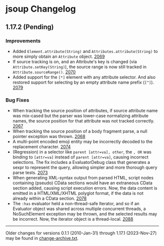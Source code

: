 # jsoup Changelog

## 1.17.2 (Pending)

### Improvements

* Added `Element.attribute(String)` and `Attributes.attribute(String)` to more simply obtain an `Attribute` object.
  [2069](https://github.com/jhy/jsoup/issues/2069)
* If source tracking is on, and an Attribute's key is changed (via `Attribute.setKey(String)`), the source range is
  now still tracked in `Attribute.sourceRange()`. [2070](https://github.com/jhy/jsoup/issues/2070)
* Added support for the `[*]` element with any attribute selector. And also restored support for selecting by an empty
  attribute name prefix (`[^]`). [2079](https://github.com/jhy/jsoup/issues/2079)

### Bug Fixes

* When tracking the source position of attributes, if source attribute name was mix-cased but the parser was
  lower-case normalizing attribute names, the source position for that attribute was not tracked
  correctly. [2067](https://github.com/jhy/jsoup/issues/2067)
* When tracking the source position of a body fragment parse, a null pointer exception was
  thrown. [2068](https://github.com/jhy/jsoup/issues/2068)
* A multi-point encoded emoji entity may be incorrectly decoded to the replacement
  character. [2074](https://github.com/jhy/jsoup/issues/2074)
* (Regression) in a selector like `parent [attr=va], other`, the `, OR` was binding to `[attr=va]` instead of
  `parent [attr=va]`, causing incorrect selections. The fix includes a EvaluatorDebug class that generates a sexpr
  to represent the query, allowing simpler and more thorough query parse
  tests. [2073](https://github.com/jhy/jsoup/issues/2073)
* When generating XML-syntax output from parsed HTML, script nodes containing (pseudo) CData sections would have an
  extraneous CData section added, causing script execution errors. Now, the data content is emitted in a HTML/XML/XHTML
  polyglot format, if the data is not already within a CData section. [2078](https://github.com/jhy/jsoup/issues/2078)
* The `:has` evaluator held a non-thread-safe Iterator, and so if an Evaluator object was shared across multiple
  concurrent threads, a NoSuchElement exception may be thrown, and the selected results may be incorrect. Now, the
  iterator object is a thread-local. [2088](https://github.com/jhy/jsoup/issues/2088)

---
Older changes for versions 0.1.1 (2010-Jan-31) through 1.17.1 (2023-Nov-27) may be found in
[change-archive.txt](./change-archive.txt).
